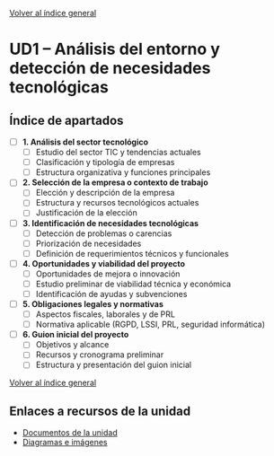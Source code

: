 [Volver al índice general](../README.md)

# UD1 – Análisis del entorno y detección de necesidades tecnológicas

## Índice de apartados

- [ ] **1. Análisis del sector tecnológico**
  - [ ] Estudio del sector TIC y tendencias actuales
  - [ ] Clasificación y tipología de empresas
  - [ ] Estructura organizativa y funciones principales

- [ ] **2. Selección de la empresa o contexto de trabajo**
  - [ ] Elección y descripción de la empresa
  - [ ] Estructura y recursos tecnológicos actuales
  - [ ] Justificación de la elección

- [ ] **3. Identificación de necesidades tecnológicas**
  - [ ] Detección de problemas o carencias
  - [ ] Priorización de necesidades
  - [ ] Definición de requerimientos técnicos y funcionales

- [ ] **4. Oportunidades y viabilidad del proyecto**
  - [ ] Oportunidades de mejora o innovación
  - [ ] Estudio preliminar de viabilidad técnica y económica
  - [ ] Identificación de ayudas y subvenciones

- [ ] **5. Obligaciones legales y normativas**
  - [ ] Aspectos fiscales, laborales y de PRL
  - [ ] Normativa aplicable (RGPD, LSSI, PRL, seguridad informática)

- [ ] **6. Guion inicial del proyecto**
  - [ ] Objetivos y alcance
  - [ ] Recursos y cronograma preliminar
  - [ ] Estructura y presentación del guion inicial

[Volver al índice general](../README.md)


## Enlaces a recursos de la unidad

- [Documentos de la unidad](./documentos/)
- [Diagramas e imágenes](./img/)
